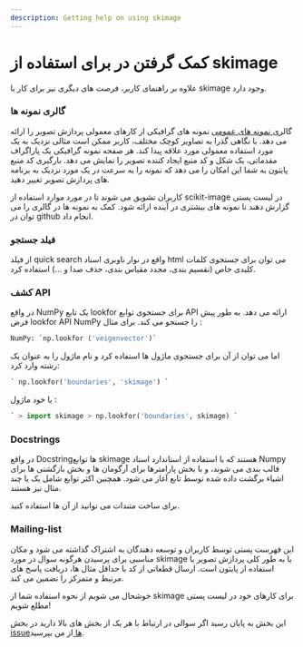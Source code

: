 ```yaml
---
description: Getting help on using skimage
---
```


# کمک گرفتن در برای استفاده از skimage

علاوه بر راهنمای کاربر، فرصت های دیگری نیز برای کار با skimage وجود دارد.



### گالری نمونه ها

گالر[ی نمونه های عمومی](https://scikit-image.org/docs/dev/auto_examples/index.html#examples-gallery) نمونه های گرافیکی از کارهای معمولی پردازش تصویر را ارائه می دهد. با نگاهی گذرا به تصاویر کوچک مختلف، کاربر ممکن است مثالی نزدیک به یک مورد استفاده معمولی مورد علاقه پیدا کند. هر صفحه نمونه گرافیکی یک پاراگراف مقدماتی، یک شکل و کد منبع ایجاد کننده تصویر را نمایش می دهد. بارگیری کد منبع پایتون به شما این امکان را می دهد که نمونه را به سرعت در یک مورد نزدیک به برنامه های پردازش تصویر تغییر دهید.

کاربران تشویق می شوند تا در مورد موارد استفاده از scikit-image در لیست پستی گزارش دهند تا نمونه های بیشتری در آینده ارائه شود. کمک به نمونه ها در گالری را می توان در github انجام داد.





### فیلد جستجو

از فیلد quick search واقع در نوار ناوبری اسناد html می توان برای جستجوی کلمات کلیدی خاص \(تقسیم بندی، مجدد مقیاس بندی، حذف صدا و ...\) استفاده کرد.





### کشف API

در واقع NumPy یک تابع lookfor برای جستجوی توابع API ارائه می دهد. به طور پیش فرض lookfor API NumPy را جستجو می کند. برای مثال :

```python
NumPy: `np.lookfor ('veigenvector')`
```

اما می توان از آن برای جستجوی ماژول ها استفاده کرد و نام ماژول را به عنوان یک رشته وارد کرد:

```python
` np.lookfor('boundaries', 'skimage') `
```

یا خود ماژول :

```python
` > import skimage > np.lookfor('boundaries', skimage) `
```



### Docstrings

در واقع Docstringها توابع skimage هستند که با استفاده از استاندارد اسناد Numpy قالب بندی می شوند، و با بخش پارامترها برای آرگومان ها و بخش بازگشتی ها برای اشیاء برگشت داده شده توسط تابع آغاز می شود. همچنین اکثر توابع شامل یک یا چند مثال نیز هستند.

برای ساخت متندات می توانید از آن ها استفاده کنید.





### Mailing-list

این فهرست پستی توسط کاربران و توسعه دهندگان به اشتراک گذاشته می شود و مکان مناسبی برای پرسیدن هرگونه سوال در مورد skimage یا به طور کلی پردازش تصویر با استفاده از پایتون است. ارسال قطعاتی از کد با حداقل مثال ها، دریافت پاسخ های مرتبط و متمرکز را تضمین می کند.

خوشحال می شویم از نحوه استفاده شما از skimage برای کارهای خود در لیست پستی مطلع شویم!





این بخش به پایان رسید اگر سوالی در ارتباط با هر یک از بخش های بالا دارید در بخش [issueها ](https://github.com/amirshnll/skimage-persian-userguide/issues)از من بپرسید.

